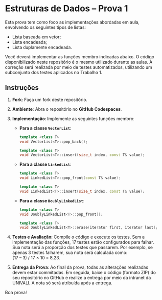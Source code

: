 # Estruturas de Dados – Prova 1

Esta prova tem como foco as implementações abordadas em aula, envolvendo os seguintes tipos de listas:
- Lista baseada em vetor;
- Lista encadeada;
- Lista duplamente encadeada.

Você deverá implementar as funções membro indicadas abaixo. O código disponibilizado neste repositório é o mesmo utilizado durante as aulas. A correção será realizada por meio de testes automatizados, utilizando um subconjunto dos testes aplicados no Trabalho 1.

## Instruções

1. **Fork**: Faça um fork deste repositório.
2. **Ambiente**: Abra o repositório no **GitHub Codespaces**.
3. **Implementação**: Implemente as seguintes funções membro:

   - **Para a classe `VectorList`**:
     ```cpp
     template <class T>
     void VectorList<T>::pop_back();
     ```
     ```cpp
     template <class T>
     void VectorList<T>::insert(size_t index, const T& value);
     ```

   - **Para a classe `LinkedList`**:
     ```cpp
     template <class T>
     void LinkedList<T>::pop_front(const T& value);
     ```
     ```cpp
     template <class T>
     void LinkedList<T>::insert(size_t index, const T& value);
     ```

   - **Para a classe `DoublyLinkedList`**:
     ```cpp
     template <class T>
     void DoublyLinkedList<T>::pop_front();
     ```
     ```cpp
     template <class T>
     void DoublyLinkedList<T>::erase(iterator first, iterator last);
     ```

4. **Testes e Avaliação**: Compile o código e execute os testes. Sem a implementação das funções, 17 testes estão configurados para falhar. Sua nota será a proporção dos testes que passarem. Por exemplo, se apenas 3 testes falharem, sua nota será calculada como:  
   (17 – 3) / 17 × 10 = 8,23.
5. **Entrega da Prova**: Ao final da prova, todas as alterações realizadas devem estar commitadas. Em seguida, baixe o código (formato ZIP) do seu repositório no GitHub e realize a entrega por meio da intranet da UNIVALI. A nota só será atribuída após a entrega.

Boa prova!